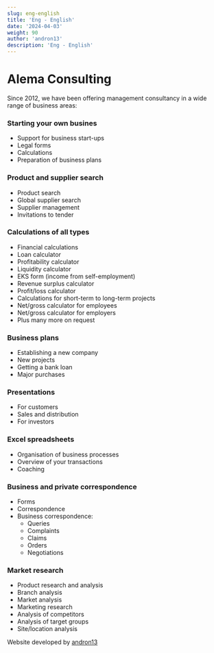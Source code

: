 ```yaml
---
slug: eng-english
title: 'Eng - English'
date: '2024-04-03'
weight: 90
author: 'andron13'
description: 'Eng - English'
---
```


# Alema Consulting

Since 2012, we have been offering management consultancy in a wide range of business areas:

### Starting your own busines

- Support for business start-ups
- Legal forms
- Calculations
- Preparation of business plans

### Product and supplier search

- Product search
- Global supplier search
- Supplier management
- Invitations to tender

### Calculations of all types

- Financial calculations
- Loan calculator
- Profitability calculator
- Liquidity calculator
- EKS form (income from self-employment)
- Revenue surplus calculator
- Profit/loss calculator
- Calculations for short-term to long-term projects
- Net/gross calculator for employees
- Net/gross calculator for employers
- Plus many more on request

### Business plans

- Establishing a new company
- New projects
- Getting a bank loan
- Major purchases

### Presentations

- For customers
- Sales and distribution
- For investors

### Excel spreadsheets

- Organisation of business processes
- Overview of your transactions
- Coaching

### Business and private correspondence

- Forms
- Correspondence
- Business correspondence:
  - Queries
  - Complaints
  - Claims
  - Orders
  - Negotiations

### Market research

- Product research and analysis
- Branch analysis
- Market analysis
- Marketing research
- Analysis of competitors
- Analysis of target groups
- Site/location analysis

<p>Website developed by <a title="developer andron13" href="https://andron13.de" target="_blank">andron13</a></p>
